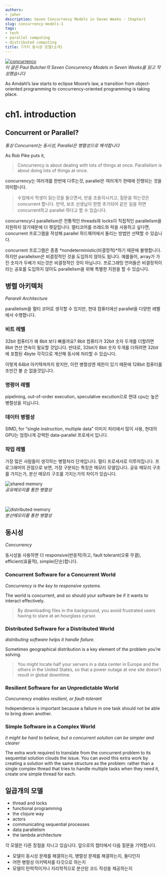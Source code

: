```yaml
---
authors:
- jwher
description: Seven Concurrency Models in Seven Weeks - Chapter1
slug: concurrency-models-1
tags:
- tech
- parallel computing
- distributed computing
title: 7가지 동시성 모델(소개)
---
```


[![concurrency](seven-plate.png)](/posts/concurrency-models-1)  
*이 글은 Paul Butcher의 Seven Concurrency Models in Seven Weeks을 읽고 작성했습니다*  
<!--truncate-->

As Amdahl’s law starts to eclipse Moore’s law, a transition from object-oriented programming to concurrency-oriented programming is taking place.

# ch1. introduction

## Concurrent or Parallel?
*통상 Concurrent는 동시성, Parallel은 병렬성으로 해석합니다*

As Rob Pike puts it,

> Concurrency is about dealing with lots of things at once. Parallelism is about doing lots of things at once.

concurrency는 여러개를 한번에 다루는것, parallel은 여러개가 한때에 진행되는 것을 의미합니다.

> 수업에서 학생이 읽는것을 들으면서, 반을 조용히시키고, 질문을 하는것은 concurrent 합니다.
> 만약, 보조 선생님이 한명 추가되어 같은 일을 하면 concurrent하고 parallel 하다고 할 수 있습니다.

concurrency나 parallelism은 전통적인 threads와 locks이 직접적인 parallelism을 지원하지 않기때문에 더 헷갈립니다.
멀티코어를 쓰레드와 락을 사용하고 싶다면, concurrent 프로그램을 작성해 parallel 하드웨어에서 돌리는 방법만 선택할 수 있습니다.

concurrent 프로그램은 종종 *nondeterministic(비결정적)*하기 때문에 불행합니다.
하지만 parallelism은 비결정적인 것을 도입하지 않아도 됩니다. 예를들어, array가 가진 숫자가 두배가 되는것은 비결정적인 것이 아닙니다. 프로그래밍 언어들은 비결정적이라는 공포를 도입하지 않아도 parallelism을 위해 특별한 지원을 할 수 있습니다.

## 병렬 아키텍처
*Pararell Architecture*  

parallelism을 멀티 코어로 생각할 수 있지만, 현대 컴퓨터에선 parallel을 다양한 레벨에서 수행합니다.

### 비트 레벨
32bit 컴퓨터가 왜 8bit 보다 빠를까요? 8bit 컴퓨터가 32bit 숫자 두개를 더할려면 8bit 연산 연속이 필요할 것입니다. 반대로, 32bit가 8bit 숫자 두개를 더하려면 32bit에 포함된 4byte 각각으로 계산해 동시에 처리할 수 있습니다.

이렇게 64bit 아키텍쳐까지 왔지만, 이런 병렬성엔 제한이 있기 때문에 128bit 컴퓨터를 조만간 볼 순 없을것입니다.

### 명령어 레벨
pipelining, out-of-order execution, speculative excution으로 현대 cpu는 높은 병렬성을 지닙니다.

### 데이터 병렬성
SIMD, for “single instruction, multiple data”
이미지 처리에서 많이 사용, 현대의 GPU는 엄청나게 강력한 data-parallel 프로세서 입니다.

### 작업 레벨
가장 많은 사람들이 생각하는 병렬처리 단계입니다. 멀티 프로세서로 이루어집니다.
프로그래머의 관점으로 보면, 가장 구분되는 특징은 메모리 모델입니다.
공유 메모리 구조를 가지는가, 분산 메모리 구조를 가지는가의 차이가 있습니다.

![shared memory](shared_memory.png)  
*공유메모리를 통한 병렬성*  

<br/>

![distributed memory](distributed_memory.png)  
*분산메모리를 통한 병렬성*

## 동시성
*Concurrency*  

동시성을 사용하면 더 responsive(반응적)하고, fault tolerant(오류 무결), efficient(효율적), simple(단순)합니다.

### Concurrent Software for a Concurrent World
*Concurrency is the key to responsive systems.*  

The world is concurrent, and so should your software be if it wants to interact effectively.
> By downloading files in the background, you avoid frustrated users having to stare at an hourglass cursor.

### Distributed Software for a Distributed World
*distributing software helps it handle failure.*  

Sometimes geographical distribution is a key element of the problem you’re solving.
>  You might locate half your servers in a data center in Europe and the others in the United States, so that a power outage at one site doesn’t result in global downtime.

### Resilient Software for an Unpredictable World
*Concurrency enables resilient, or fault-tolerant*  

Independence is important because a failure in one task should not be able to bring down another.

### Simple Software in a Complex World
*it might be hard to believe, but a concurrent solution can be simpler and clearer*

The extra work required to translate from the concurrent problem to its sequential solution clouds the issue.
You can avoid this extra work by creating a solution with the same structure as the problem:
rather than a single complex thread that tries to handle multiple tasks when they need it, create one simple thread for each.

## 일곱개의 모델

* thread and locks
* functional programming
* the clojure way
* actors
* communicating sequential processes
* data parallelism
* the lambda architecture

각 모델은 다른 장점을 지니고 있습니다. 앞으로의 챕터에서 다음 질문을 기억합시다.
* 모델이 동시성 문제를 해결하는지, 병렬성 문제를 해결하는지, 둘다인지
* 어떤 병렬성 아키텍처를 타깃으로 하는지
* 모델이 탄력적이거나 지리학적으로 분산된 코드 작성을 제공하는지
